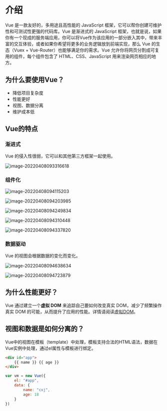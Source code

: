 # 介绍

Vue 是一款友好的，多用途且高性能的 JavaScript 框架，它可以帮你创建可维护性和可测试性更强的代码库。Vue 是渐进式的 JavaScript 框架，也就是说，如果你有一个现成的服务端应用，你可以将Vue作为该应用的一部分嵌入其中，带来丰富的交互体验，或者如果你希望将更多的业务逻辑放到前端实现，那么 Vue 的生态（Vuex + Vue-Router）也能够满足你的需求。Vue 允许你将网页分割成可复用的组件，每个组件包含了 HTML、CSS、JavaScript 用来渲染网页相应的地方。

## 为什么要使用Vue？

- 降低项目复杂度
- 性能更好
- 视图、数据分离
- 维护成本低

## Vue的特点

### 渐进式

Vue 的侵入性很弱，它可以和其他第三方框架一起使用。

![image-20220408093316618](https://penguinbucket.obs.cn-southwest-2.myhuaweicloud.com/img/image-20220408093316618.png)

### 组件化

![image-20220408094115203](https://penguinbucket.obs.cn-southwest-2.myhuaweicloud.com/img/image-20220408094115203.png)

![image-20220408094203985](https://penguinbucket.obs.cn-southwest-2.myhuaweicloud.com/img/image-20220408094203985.png)

![image-20220408094249834](https://penguinbucket.obs.cn-southwest-2.myhuaweicloud.com/img/image-20220408094249834.png)

![image-20220408094310448](https://penguinbucket.obs.cn-southwest-2.myhuaweicloud.com/img/image-20220408094310448.png)

![image-20220408094337820](https://penguinbucket.obs.cn-southwest-2.myhuaweicloud.com/img/image-20220408094337820.png)

### 数据驱动

Vue 的视图会根据数据的变化而变化。

![image-20220408094638634](https://penguinbucket.obs.cn-southwest-2.myhuaweicloud.com/img/image-20220408094638634.png)

![image-20220408094723879](https://penguinbucket.obs.cn-southwest-2.myhuaweicloud.com/img/image-20220408094723879.png)

## 为什么性能更好？

Vue 通过建立一个**虚拟 DOM** 来追踪自己要如何改变真实 DOM，减少了频繁操作真实 DOM 的可能，从而提升了应用的性能。详情请阅读[虚拟DOM](./虚拟Dom.md)。

## 视图和数据是如何分离的？

Vue中的视图在模板（template）中处理，模板支持合法的HTML语法，数据在Vue实例中处理，通过el属性与模板进行绑定。

```html
<div id="app">
	{{ name }} {{ age }}
</div>
```

```js
var vm = new Vue({
    el: "#app",
    data: {
        name: "cxj",
        age: 18
    }
})
```


